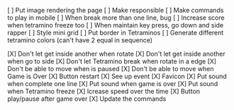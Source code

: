 [ ] Put image rendering the page
[ ] Make responsible
[ ] Make commands to play in mobile
[ ] When break more than one line, bug
[ ] Increase score when tetramino freeze too
[ ] When maintain key press, go down and side rapper
[ ] Style mini grid
[ ] Put border in Tetraminos
[ ] Generate different tetramino colors (can't have 2 equal in sequence)

[X] Don't let get inside another when rotate
[X] Don't let get inside another when go to side
[X] Don't let Tetramino break when rotate in a edge
[X] Don't be able to move when is paused
[X] Don't be able to move when Game is Over
[X] Button restart
[X] See up event
[X] Favicon
[X] Put sound when complete one line
[X] Put sound when game is over
[X] Put sound when Tetramino freeze
[X] Icrease speed over the time
[X] Button play/pause after game over
[X] Update the commands
